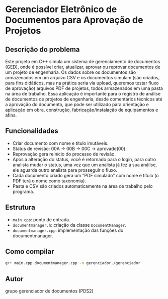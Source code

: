 # Gerenciador Eletrônico de Documentos para Aprovação de Projetos

## Descrição do problema

Este projeto em C++ simula um sistema de gerenciamento de documentos (GED), onde é possível criar, atualizar, aprovar ou reprovar documentos de um projeto de engenharia. Os dados sobre os documentos são armazenados em um arquivo CSV e os documentos simulam (são criados, para fins didáticos, mas na prática seria via upload, queremos testar fluxo de aprovação) arquivos PDF de projetos, todos armazenados em uma pasta na área de trabalho. Essa aplicação é importante para o registro de análise de documentos de projetos de engenharia, desde comentários técnicos até a aprovação do documento, que pode ser utilizado para orientação e aplicação em obra, construção, fabricação/instalação de equipamentos e afins.

## Funcionalidades

- Criar documento com nome e título imutáveis.
- Status de revisão: 00A → 00B → 00C → aprovado(00).
- Reprovação gera reinício do processo de revisão.
- Após a alteração do status, você é retornado para o login, para outro analista mudar o status, uma vez que um analista já fez a sua análise, ele aguarda outro analista para prosseguir o fluxo.
- Cada documento criado gera um "PDF simulado" com nome e título (o PDF terá o nome como taxonomia).
- Pasta e CSV são criados automaticamente na área de trabalho pelo programa.

## Estrutura

- `main.cpp`: ponto de entrada.
- `documentmanager.h`: criação da classe `DocumentManager`.
- `documentmanager.cpp`: implementação das funções do documentmanager.

## Como compilar

```bash
g++ main.cpp documentmanager.cpp -o gerenciador./gerenciador
```

## Autor

grupo gerenciador de documentos (PDS2)